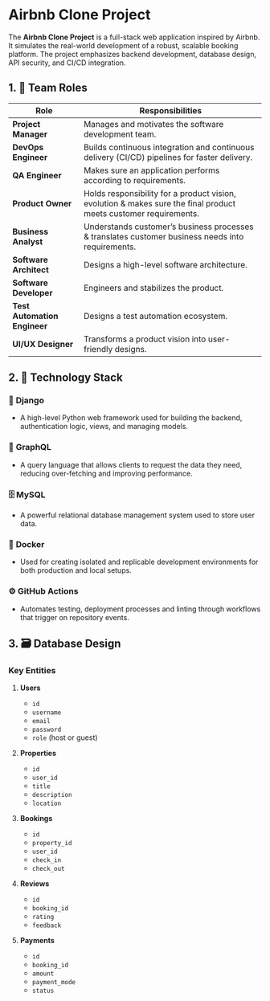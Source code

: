 # Airbnb Clone Project

The **Airbnb Clone Project** is a full-stack web application inspired by Airbnb. It simulates the real-world development of a robust, scalable booking platform. The project emphasizes backend development, database design, API security, and CI/CD integration.

## 1. 👥 Team Roles

| **Role**                     | **Responsibilities**                                                                                             |
| ---------------------------- | -----------------------------------------------------------------------------------------------------------------|
| **Project Manager**          | Manages and motivates the software development team.                                                             |
| **DevOps Engineer**          | Builds continuous integration and continuous delivery (CI/CD) pipelines for faster delivery.                     |
| **QA Engineer**              | Makes sure an application performs according to requirements.                                                    |
| **Product Owner**            | Holds responsibility for a product vision, evolution & makes sure the final product meets customer requirements. |
| **Business Analyst**         | Understands customer’s business processes & translates customer business needs into requirements.                |
| **Software Architect**       | Designs a high-level software architecture.                                                                      |
| **Software Developer**       | Engineers and stabilizes the product.                                                                            |
| **Test Automation Engineer** | Designs a test automation ecosystem.                                                                             |
| **UI/UX Designer**           | Transforms a product vision into user-friendly designs.                                                          |

## 2. 🧰 Technology Stack

### 🔧 **Django**
 + A high-level Python web framework used for building the backend, authentication logic, views, and managing models.

### 🔗 **GraphQL**
 + A query language that allows clients to request the data they need, reducing over-fetching and improving performance.

### 🗄️ **MySQL**
 + A powerful relational database management system used to store user data.

### 🐳 **Docker**
 + Used for creating isolated and replicable development environments for both production and local setups.

### ⚙️ **GitHub Actions**
 + Automates testing, deployment processes and linting through workflows that trigger on repository events.

## 3. 🗃️ Database Design

### Key Entities

1. **Users**
   - `id`
   - `username`
   - `email`
   - `password`
   - `role` (host or guest)

2. **Properties**
   - `id`
   - `user_id`
   - `title`
   - `description`
   - `location`

3. **Bookings**
   - `id`
   - `property_id`
   - `user_id`
   - `check_in`
   - `check_out`

4. **Reviews**
   - `id`
   - `booking_id`
   - `rating`
   - `feedback`

5. **Payments**
   - `id`
   - `booking_id`
   - `amount`
   - `payment_mode`
   - `status`